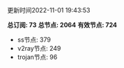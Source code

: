 更新时间2022-11-01 19:43:53

**总订阅: 73**
**总节点: 2064**
**有效节点: 724**
- ss节点: 379
- v2ray节点: 249
- trojan节点: 96
